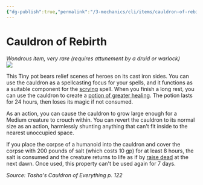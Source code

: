 ```yaml
---
{"dg-publish":true,"permalink":"/3-mechanics/cli/items/cauldron-of-rebirth-tce/","tags":["ttrpg-cli/compendium/src/5e/tce","ttrpg-cli/item/attunement/required","ttrpg-cli/item/rarity/very-rare"],"noteIcon":""}
---
```


# Cauldron of Rebirth
*Wondrous item, very rare (requires attunement by a druid or warlock)*  
![](3-Mechanics/CLI/items/img/cauldron-of-rebirth.webp#right)


This Tiny pot bears relief scenes of heroes on its cast iron sides. You can use the cauldron as a spellcasting focus for your spells, and it functions as a suitable component for the [scrying](3-Mechanics/CLI/spells/scrying.md) spell. When you finish a long rest, you can use the cauldron to create a [potion of greater healing](3-Mechanics/CLI/items/potion-of-greater-healing.md). The potion lasts for 24 hours, then loses its magic if not consumed.

As an action, you can cause the cauldron to grow large enough for a Medium creature to crouch within. You can revert the cauldron to its normal size as an action, harmlessly shunting anything that can't fit inside to the nearest unoccupied space.

If you place the corpse of a humanoid into the cauldron and cover the corpse with 200 pounds of salt (which costs 10 gp) for at least 8 hours, the salt is consumed and the creature returns to life as if by [raise dead](3-Mechanics/CLI/spells/raise-dead.md) at the next dawn. Once used, this property can't be used again for 7 days.

*Source: Tasha's Cauldron of Everything p. 122*